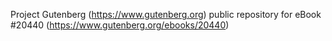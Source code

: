 Project Gutenberg (https://www.gutenberg.org) public repository for eBook #20440 (https://www.gutenberg.org/ebooks/20440)
